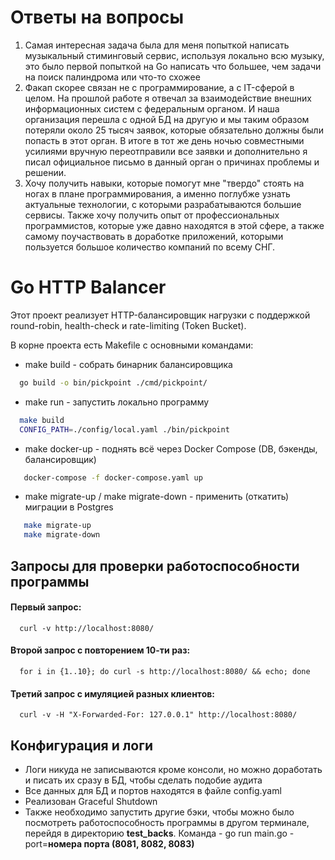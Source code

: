 # Ответы на вопросы

1. Самая интересная задача была для меня попыткой написать музыкальный стиминговый сервис, используя локально всю музыку, это было первой попыткой на Go написать что большее, чем задачи на поиск палиндрома или что-то схожее
2. Факап скорее связан не с программирование, а с IT-сферой в целом. На прошлой работе я отвечал за взаимодействие внешних информационных систем с федеральным органом. И наша организация перешла с одной БД на другую и мы таким образом потеряли около 25 тысяч заявок, которые обязательно должны были попасть в этот орган. В итоге в тот же день ночью совместными усилиями вручную переотправили все заявки и дополнительно я писал официальное письмо в данный орган о причинах проблемы и решении.
3. Хочу получить навыки, которые помогут мне "твердо" стоять на ногах в плане программирования, а именно поглубже узнать актуальные технологии, с которыми разрабатываются большие сервисы. Также хочу получить опыт от профессиональных программистов, которые уже давно находятся в этой сфере, а также самому поучаствовать в доработке приложений, которыми пользуется большое количество компаний по всему СНГ.

# Go HTTP Balancer

Этот проект реализует HTTP-балансировщик нагрузки с поддержкой round-robin, health-check и rate-limiting (Token Bucket).

В корне проекта есть Makefile с основными командами:
- make build - собрать бинарник балансировщика
 ```bash
   go build -o bin/pickpoint ./cmd/pickpoint/
```
- make run - запустить локально программу
 ```bash
   make build
   CONFIG_PATH=./config/local.yaml ./bin/pickpoint
```
- make docker-up - поднять всё через Docker Compose (DB, бэкенды, балансировщик)
 ```bash
    docker-compose -f docker-compose.yaml up
```
- make migrate-up / make migrate-down - применить (откатить) миграции в Postgres
 ```bash
    make migrate-up
    make migrate-down
```
## Запросы для проверки работоспособности программы
#### Первый запрос:
```http
  curl -v http://localhost:8080/
```
#### Второй запрос с повторением 10-ти раз:
```http
  for i in {1..10}; do curl -s http://localhost:8080/ && echo; done
```
#### Третий запрос с имуляцией разных клиентов:
```http
  curl -v -H "X-Forwarded-For: 127.0.0.1" http://localhost:8080/
```
## Конфигурация и логи
- Логи никуда не записываются кроме консоли, но можно доработать и писать их сразу в БД, чтобы сделать подобие аудита
- Все данных для БД и портов находятся в файле config.yaml
- Реализован Graceful Shutdown
- Также необходимо запустить другие бэки, чтобы можно было посмотреть работоспособность программы в другом терминале, перейдя в директорию **test_backs**. Команда - go run main.go -port=**номера порта (8081, 8082, 8083)**


